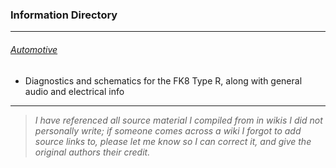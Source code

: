 ### Information Directory ###
---
###### [Automotive](Automotive) ######
- Diagnostics and schematics for the FK8 Type R, along with general audio and electrical info


---
> _I have referenced all source material I compiled from in wikis I did not personally write; if someone comes across a wiki I forgot
> to add source links to, please let me know so I can correct it, and give the original authors their credit._
